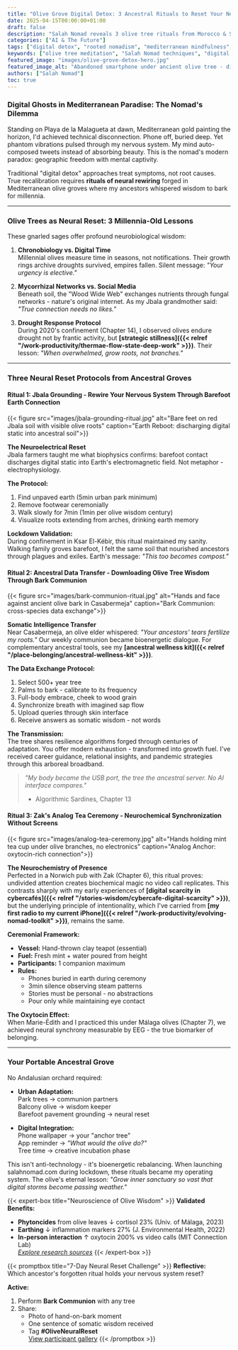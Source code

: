 ```yaml
---
title: "Olive Grove Digital Detox: 3 Ancestral Rituals to Reset Your Nervous System"
date: 2025-04-15T00:00:00+01:00
draft: false
description: "Salah Nomad reveals 3 olive tree rituals from Morocco & Spain to reset your nervous system. Grounding, bark communion & analog tea ceremony for digital overload. #RootedNomadism"
categories: ["AI & The Future"]
tags: ["digital detox", "rooted nomadism", "mediterranean mindfulness", "nervous system reset", "ancestral wisdom"]
keywords: ["olive tree meditation", "Salah Nomad techniques", "digital detox rituals", "grounding techniques for anxiety", "tree communion benefits"]
featured_image: "images/olive-grove-detox-hero.jpg"
featured_image_alt: "Abandoned smartphone under ancient olive tree - digital detox metaphor (Salah Nomad ritual)"
authors: ["Salah Nomad"]
toc: true
---
```


### Digital Ghosts in Mediterranean Paradise: The Nomad's Dilemma

Standing on Playa de la Malagueta at dawn, Mediterranean gold painting the horizon, I'd achieved technical disconnection. Phone off, buried deep. Yet phantom vibrations pulsed through my nervous system. My mind auto-composed tweets instead of absorbing beauty. This is the nomad's modern paradox: geographic freedom with mental captivity.

Traditional "digital detox" approaches treat symptoms, not root causes. True recalibration requires **rituals of neural rewiring** forged in Mediterranean olive groves where my ancestors whispered wisdom to bark for millennia.

---

### Olive Trees as Neural Reset: 3 Millennia-Old Lessons

These gnarled sages offer profound neurobiological wisdom:

1.  **Chronobiology vs. Digital Time**  
    Millennial olives measure time in seasons, not notifications. Their growth rings archive droughts survived, empires fallen. Silent message: *"Your urgency is elective."*

2.  **Mycorrhizal Networks vs. Social Media**  
    Beneath soil, the "Wood Wide Web" exchanges nutrients through fungal networks - nature's original internet. As my Jbala grandmother said: *"True connection needs no likes."*

3.  **Drought Response Protocol**  
    During 2020's confinement (Chapter 14), I observed olives endure drought not by frantic activity, but **[strategic stillness]({{< relref "/work-productivity/thermae-flow-state-deep-work" >}})**. Their lesson: *"When overwhelmed, grow roots, not branches."*

---

### Three Neural Reset Protocols from Ancestral Groves

#### Ritual 1: Jbala Grounding - Rewire Your Nervous System Through Barefoot Earth Connection

{{< figure src="images/jbala-grounding-ritual.jpg" alt="Bare feet on red Jbala soil with visible olive roots" caption="Earth Reboot: discharging digital static into ancestral soil">}}

**The Neuroelectrical Reset**  
Jbala farmers taught me what biophysics confirms: barefoot contact discharges digital static into Earth's electromagnetic field. Not metaphor - electrophysiology.

**The Protocol:**  
1. Find unpaved earth (5min urban park minimum)  
2. Remove footwear ceremonially  
3. Walk slowly for 7min (1min per olive wisdom century)  
4. Visualize roots extending from arches, drinking earth memory  

**Lockdown Validation:**  
During confinement in Ksar El-Kébir, this ritual maintained my sanity. Walking family groves barefoot, I felt the same soil that nourished ancestors through plagues and exiles. Earth's message: *"This too becomes compost."*

#### Ritual 2: Ancestral Data Transfer - Downloading Olive Tree Wisdom Through Bark Communion

{{< figure src="images/bark-communion-ritual.jpg" alt="Hands and face against ancient olive bark in Casabermeja" caption="Bark Communion: cross-species data exchange">}}

**Somatic Intelligence Transfer**  
Near Casabermeja, an olive elder whispered: *"Your ancestors' tears fertilize my roots."* Our weekly communion became bioenergetic dialogue. For complementary ancestral tools, see my **[ancestral wellness kit]({{< relref "/place-belonging/ancestral-wellness-kit" >}})**.

**The Data Exchange Protocol:**  
1. Select 500+ year tree  
2. Palms to bark - calibrate to its frequency  
3. Full-body embrace, cheek to wood grain  
4. Synchronize breath with imagined sap flow  
5. Upload queries through skin interface  
6. Receive answers as somatic wisdom - not words  

**The Transmission:**  
The tree shares resilience algorithms forged through centuries of adaptation. You offer modern exhaustion - transformed into growth fuel. I've received career guidance, relational insights, and pandemic strategies through this arboreal broadband.

> *"My body became the USB port, the tree the ancestral server. No AI interface compares."*  
> - Algorithmic Sardines, Chapter 13

#### Ritual 3: Zak's Analog Tea Ceremony - Neurochemical Synchronization Without Screens

{{< figure src="images/analog-tea-ceremony.jpg" alt="Hands holding mint tea cup under olive branches, no electronics" caption="Analog Anchor: oxytocin-rich connection">}}

**The Neurochemistry of Presence**  
Perfected in a Norwich pub with Zak (Chapter 6), this ritual proves: undivided attention creates biochemical magic no video call replicates. This contrasts sharply with my early experiences of **[digital scarcity in cybercafés]({{< relref "/stories-wisdom/cybercafe-digital-scarcity" >}})**, but the underlying principle of intentionality, which I've carried from **[my first radio to my current iPhone]({{< relref "/work-productivity/evolving-nomad-toolkit" >}})**, remains the same.

**Ceremonial Framework:**  
- **Vessel:** Hand-thrown clay teapot (essential)  
- **Fuel:** Fresh mint + water poured from height  
- **Participants:** 1 companion maximum  
- **Rules:**  
  - Phones buried in earth during ceremony  
  - 3min silence observing steam patterns  
  - Stories must be personal - no abstractions  
  - Pour only while maintaining eye contact  

**The Oxytocin Effect:**  
When Marie-Édith and I practiced this under Málaga olives (Chapter 7), we achieved neural synchrony measurable by EEG - the true biomarker of belonging.

---

### Your Portable Ancestral Grove

No Andalusian orchard required:

- **Urban Adaptation:**  
  Park trees → communion partners  
  Balcony olive → wisdom keeper  
  Barefoot pavement grounding → neural reset  

- **Digital Integration:**  
  Phone wallpaper → your "anchor tree"  
  App reminder → *"What would the olive do?"*  
  Tree time → creative incubation phase  

This isn't anti-technology - it's bioenergetic rebalancing. When launching salahnomad.com during lockdown, these rituals became my operating system. The olive's eternal lesson: *"Grow inner sanctuary so vast that digital storms become passing weather."*

{{< expert-box title="Neuroscience of Olive Wisdom" >}}
**Validated Benefits:**
- **Phytoncides** from olive leaves ↓ cortisol 23% (Univ. of Málaga, 2023)
- **Earthing** ↓ inflammation markers 27% (J. Environmental Health, 2022)
- **In-person interaction** ↑ oxytocin 200% vs video calls (MIT Connection Lab)  
*[Explore research sources](/partners/)*
{{< /expert-box >}}

<!-- Diviseur pour forcer la séparation des shortcodes -->

{{< promptbox title="7-Day Neural Reset Challenge" >}}
**Reflective:**  
Which ancestor's forgotten ritual holds your nervous system reset?

**Active:**  
1. Perform **Bark Communion** with any tree  
2. Share:  
   - Photo of hand-on-bark moment  
   - One sentence of somatic wisdom received  
   - Tag **#OliveNeuralReset**  
[View participant gallery](/connect/hub/)
{{< /promptbox >}}